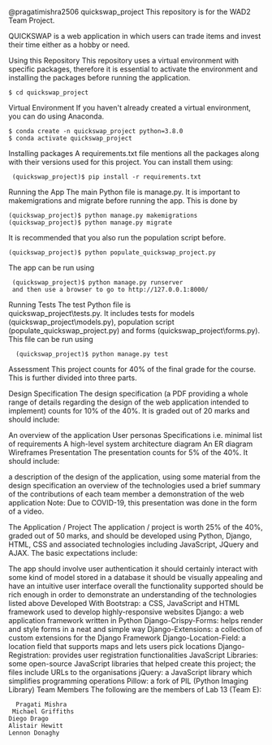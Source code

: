 @pragatimishra2506 
 quickswap_project
This repository is for the WAD2 Team Project.


QUICKSWAP is a web application in which users can trade items and invest their time either as a hobby or need.

Using this Repository
This repository uses a virtual environment with specific packages, therefore it is essential to activate the environment and installing the packages before running the application.

    $ cd quickswap_project
Virtual Environment
If you haven't already created a virtual environment, you can do using Anaconda.

    $ conda create -n quickswap_project python=3.8.0
    $ conda activate quickswap_project
Installing packages
A requirements.txt file mentions all the packages along with their versions used for this project. 
You can install them using:

     (quickswap_project)$ pip install -r requirements.txt
Running the App
The main Python file is manage.py.
It is important to makemigrations and migrate before running the app. This is done by

    (quickswap_project)$ python manage.py makemigrations
    (quickswap_project)$ python manage.py migrate
It is recommended that you also run the population script before.

    (quickswap_project)$ python populate_quickswap_project.py
The app can be run using

     (quickswap_project)$ python manage.py runserver
     and then use a browser to go to http://127.0.0.1:8000/

Running Tests
The test Python file is       
         quickswap_project\tests.py. 
   It includes tests for models (quickswap_project\models.py), population script (populate_quickswap_project.py) and forms (quickswap_project\forms.py). This file can be run using

      (quickswap_project)$ python manage.py test



Assessment
This project counts for 40% of the final grade for the course. This is further divided into three parts.

Design Specification
The design specification (a PDF providing a whole range of details regarding the design of the web application intended to implement) counts for 10% of the 40%. It is graded out of 20 marks and should include:

An overview of the application
User personas
Specifications i.e. minimal list of requirements
A high-level system architecture diagram
An ER diagram
Wireframes
Presentation
The presentation counts for 5% of the 40%. It should include:

a description of the design of the application, using some material from the design specification
an overview of the technologies used
a brief summary of the contributions of each team member
a demonstration of the web application
Note: Due to COVID-19, this presentation was done in the form of a video.

The Application / Project
The application / project is worth 25% of the 40%, graded out of 50 marks, and should be developed using Python, Django, HTML, CSS and associated technologies including JavaScript, JQuery and AJAX. The basic expectations include:





  
The app should involve user authentication
it should certainly interact with some kind of model stored in a database
it should be visually appealing and have an intuitive user interface
overall the functionality supported should be rich enough in order to demonstrate an understanding of the technologies listed above
Developed With
Bootstrap: a CSS, JavaScript and HTML framework used to develop highly-responsive websites
Django: a web application framework written in Python
Django-Crispy-Forms: helps render and style forms in a neat and simple way
Django-Extensions: a collection of custom extensions for the Django Framework
Django-Location-Field: a location field that supports maps and lets users pick locations
Django-Registration: provides user registration functionalities
JavaScript Libraries: some open-source JavaScript libraries that helped create this project; the files include URLs to the organisations
jQuery: a JavaScript library which simplifies programming operations
Pillow: a fork of PIL (Python Imaging Library)
Team Members
The following are the members of Lab 13 (Team E):

      Pragati Mishra
     Michael Griffiths
    Diego Drago
    Alistair Hewitt
    Lennon Donaghy






